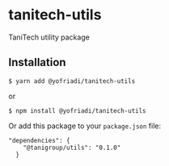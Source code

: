 # tanitech-utils

TaniTech utility package


## Installation

`$ yarn add @yofriadi/tanitech-utils`

or

`$ npm install @yofriadi/tanitech-utils`

Or add this package to your `package.json` file:

```
"dependencies": {
    "@tanigroup/utils": "0.1.0"
  }
```
